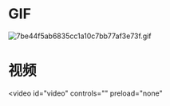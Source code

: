 # GIF
![7be44f5ab6835cc1a10c7bb77af3e73f.gif](https://ppmm.org/images/2020/10/10/7be44f5ab6835cc1a10c7bb77af3e73f.gif)
# 视频
<video id="video" controls="" preload="none" 
    <source id="mp4" src="https://cvws.icloud-content.com/B/AayTWNEioW71LNhJkkXx8XMC0BshAbHJlpY4B7WOOfAti_91kEdWzM4v/IMG_4157.mp4?o=Ag1PMYF2FScYV2Y3x_Kn9FnMPCYgbK-FjVtI6ttoT809&v=1&x=3&a=CAogr_7wMrkS4h8EOFuIpt-DG4vrQHKGx5KcP1WxCS-BbgASbRDHqofy0C4Yx7qCxtouIgEAUgQC0BshWgRWzM4vaiYfDrh3_w2PA33zUZaSJnSJpxFj2Kft53eYLlq6Pdl-wBjkuwl2ZnImMDtsC-wobaqCHK-wopRktiaT-nGvx0u7tgVJTkidwdO4PiXIsH4&e=1604853996&fl=&r=6619304C-D96E-4674-A176-0F479446D079-1&k=9OBpLBK4A1Gg6rHprpC-dA&ckc=com.apple.clouddocs&ckz=iCloud.is.workflow.my.workflows&p=53&s=jNaE6d3pF7SiFtQtZ80O-cELnno&teh=2" type="video/mp4">
</video>

